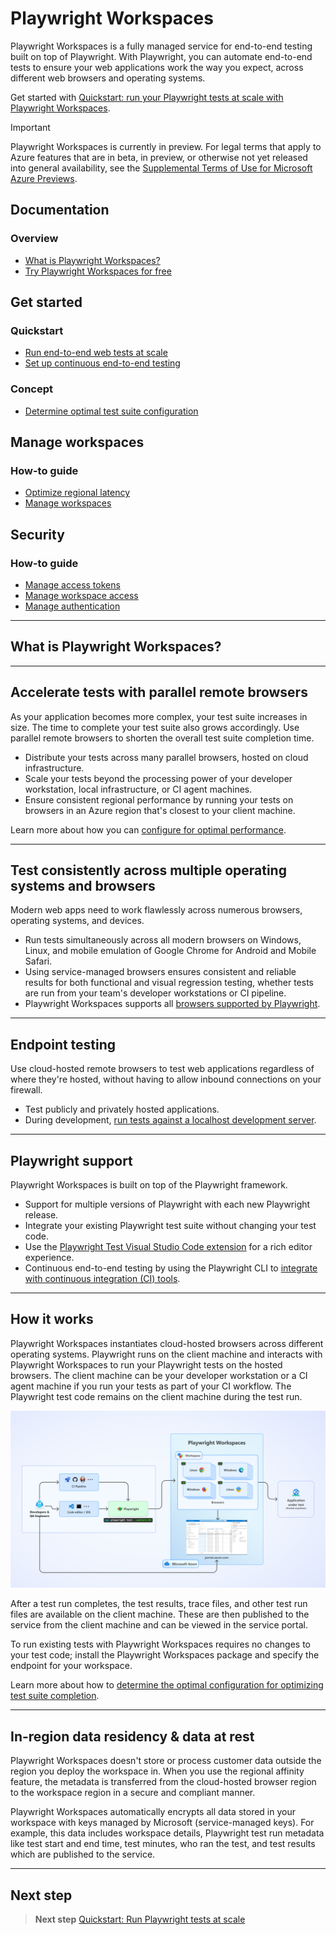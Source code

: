 # Playwright Workspaces

Playwright Workspaces is a fully managed service for end-to-end testing built on top of Playwright. With Playwright, you can automate end-to-end tests to ensure your web applications work the way you expect, across different web browsers and operating systems.

Get started with [Quickstart: run your Playwright tests at scale with Playwright Workspaces](./quickstart-run-end-to-end-tests.md).

> [!IMPORTANT]
> Playwright Workspaces is currently in preview. For legal terms that apply to Azure features that are in beta, in preview, or otherwise not yet released into general availability, see the [Supplemental Terms of Use for Microsoft Azure Previews](https://azure.microsoft.com/support/legal/preview-supplemental-terms/).

## Documentation

### Overview
- [What is Playwright Workspaces?](overview-what-is-microsoft-playwright-workspaces.md)
- [Try Playwright Workspaces for free](how-to-try-playwright-workspaces-free.md)

## Get started

### Quickstart
- [Run end-to-end web tests at scale](quickstart-run-end-to-end-tests.md)
- [Set up continuous end-to-end testing](quickstart-automate-end-to-end-testing.md)

### Concept
- [Determine optimal test suite configuration](concept-determine-optimal-configuration.md)

## Manage workspaces

### How-to guide
- [Optimize regional latency](how-to-optimize-regional-latency.md)
- [Manage workspaces](how-to-manage-playwright-workspace.md)

## Security

### How-to guide
- [Manage access tokens](how-to-manage-access-tokens.md)
- [Manage workspace access](how-to-manage-workspace-access.md)
- [Manage authentication](how-to-manage-authentication.md)

---

## What is Playwright Workspaces?



---

## Accelerate tests with parallel remote browsers

As your application becomes more complex, your test suite increases in size. The time to complete your test suite also grows accordingly. Use parallel remote browsers to shorten the overall test suite completion time.

- Distribute your tests across many parallel browsers, hosted on cloud infrastructure.
- Scale your tests beyond the processing power of your developer workstation, local infrastructure, or CI agent machines.
- Ensure consistent regional performance by running your tests on browsers in an Azure region that's closest to your client machine.

Learn more about how you can [configure for optimal performance](./concept-determine-optimal-configuration.md).

---

## Test consistently across multiple operating systems and browsers

Modern web apps need to work flawlessly across numerous browsers, operating systems, and devices.

- Run tests simultaneously across all modern browsers on Windows, Linux, and mobile emulation of Google Chrome for Android and Mobile Safari.
- Using service-managed browsers ensures consistent and reliable results for both functional and visual regression testing, whether tests are run from your team's developer workstations or CI pipeline.
- Playwright Workspaces supports all [browsers supported by Playwright](https://playwright.dev/docs/release-notes).

---

## Endpoint testing

Use cloud-hosted remote browsers to test web applications regardless of where they're hosted, without having to allow inbound connections on your firewall.

- Test publicly and privately hosted applications.
- During development, [run tests against a localhost development server](./how-to-test-local-applications.md).

---

## Playwright support

Playwright Workspaces is built on top of the Playwright framework.

- Support for multiple versions of Playwright with each new Playwright release.
- Integrate your existing Playwright test suite without changing your test code.
- Use the [Playwright Test Visual Studio Code extension](https://marketplace.visualstudio.com/items?itemName=ms-playwright.playwright) for a rich editor experience.
- Continuous end-to-end testing by using the Playwright CLI to [integrate with continuous integration (CI) tools](./quickstart-automate-end-to-end-testing.md).

---

## How it works

Playwright Workspaces instantiates cloud-hosted browsers across different operating systems. Playwright runs on the client machine and interacts with Playwright Workspaces to run your Playwright tests on the hosted browsers. The client machine can be your developer workstation or a CI agent machine if you run your tests as part of your CI workflow. The Playwright test code remains on the client machine during the test run.

![Diagram that shows an architecture overview of Playwright Workspaces.](./media/overview-what-is-microsoft-playwright-workspaces/playwright-workspaces-architecture-overview.png)

After a test run completes, the test results, trace files, and other test run files are available on the client machine. These are then published to the service from the client machine and can be viewed in the service portal.

To run existing tests with Playwright Workspaces requires no changes to your test code; install the Playwright Workspaces package and specify the endpoint for your workspace.

Learn more about how to [determine the optimal configuration for optimizing test suite completion](./concept-determine-optimal-configuration.md).

---

## In-region data residency & data at rest

Playwright Workspaces doesn't store or process customer data outside the region you deploy the workspace in. When you use the regional affinity feature, the metadata is transferred from the cloud-hosted browser region to the workspace region in a secure and compliant manner.

Playwright Workspaces automatically encrypts all data stored in your workspace with keys managed by Microsoft (service-managed keys). For example, this data includes workspace details, Playwright test run metadata like test start and end time, test minutes, who ran the test, and test results which are published to the service.

---

## Next step

> **Next step**
> [Quickstart: Run Playwright tests at scale](quickstart-run-end-to-end-tests.md)
